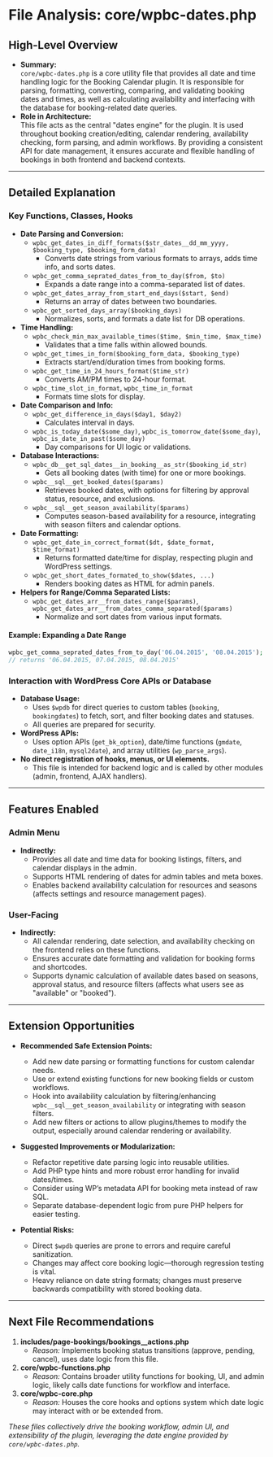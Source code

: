 # File Analysis: core/wpbc-dates.php

## High-Level Overview

- **Summary:**  
  `core/wpbc-dates.php` is a core utility file that provides all date and time handling logic for the Booking Calendar plugin. It is responsible for parsing, formatting, converting, comparing, and validating booking dates and times, as well as calculating availability and interfacing with the database for booking-related date queries.
- **Role in Architecture:**  
  This file acts as the central "dates engine" for the plugin. It is used throughout booking creation/editing, calendar rendering, availability checking, form parsing, and admin workflows. By providing a consistent API for date management, it ensures accurate and flexible handling of bookings in both frontend and backend contexts.

---

## Detailed Explanation

### Key Functions, Classes, Hooks

- **Date Parsing and Conversion:**
  - `wpbc_get_dates_in_diff_formats($str_dates__dd_mm_yyyy, $booking_type, $booking_form_data)`
    - Converts date strings from various formats to arrays, adds time info, and sorts dates.
  - `wpbc_get_comma_seprated_dates_from_to_day($from, $to)`
    - Expands a date range into a comma-separated list of dates.
  - `wpbc_get_dates_array_from_start_end_days($start, $end)`
    - Returns an array of dates between two boundaries.
  - `wpbc_get_sorted_days_array($booking_days)`
    - Normalizes, sorts, and formats a date list for DB operations.
- **Time Handling:**
  - `wpbc_check_min_max_available_times($time, $min_time, $max_time)`
    - Validates that a time falls within allowed bounds.
  - `wpbc_get_times_in_form($booking_form_data, $booking_type)`
    - Extracts start/end/duration times from booking forms.
  - `wpbc_get_time_in_24_hours_format($time_str)`
    - Converts AM/PM times to 24-hour format.
  - `wpbc_time_slot_in_format`, `wpbc_time_in_format`
    - Formats time slots for display.
- **Date Comparison and Info:**
  - `wpbc_get_difference_in_days($day1, $day2)`
    - Calculates interval in days.
  - `wpbc_is_today_date($some_day)`, `wpbc_is_tomorrow_date($some_day)`, `wpbc_is_date_in_past($some_day)`
    - Day comparisons for UI logic or validations.
- **Database Interactions:**
  - `wpbc_db__get_sql_dates__in_booking__as_str($booking_id_str)`
    - Gets all booking dates (with time) for one or more bookings.
  - `wpbc__sql__get_booked_dates($params)`
    - Retrieves booked dates, with options for filtering by approval status, resource, and exclusions.
  - `wpbc__sql__get_season_availability($params)`
    - Computes season-based availability for a resource, integrating with season filters and calendar options.
- **Date Formatting:**
  - `wpbc_get_date_in_correct_format($dt, $date_format, $time_format)`
    - Returns formatted date/time for display, respecting plugin and WordPress settings.
  - `wpbc_get_short_dates_formated_to_show($dates, ...)`
    - Renders booking dates as HTML for admin panels.
- **Helpers for Range/Comma Separated Lists:**
  - `wpbc_get_dates_arr__from_dates_range($params)`, `wpbc_get_dates_arr__from_dates_comma_separated($params)`
    - Normalize and sort dates from various input formats.

#### Example: Expanding a Date Range
```php
wpbc_get_comma_seprated_dates_from_to_day('06.04.2015', '08.04.2015');
// returns '06.04.2015, 07.04.2015, 08.04.2015'
```

### Interaction with WordPress Core APIs or Database

- **Database Usage:**
  - Uses `$wpdb` for direct queries to custom tables (`booking`, `bookingdates`) to fetch, sort, and filter booking dates and statuses.
  - All queries are prepared for security.
- **WordPress APIs:**
  - Uses option APIs (`get_bk_option`), date/time functions (`gmdate`, `date_i18n`, `mysql2date`), and array utilities (`wp_parse_args`).
- **No direct registration of hooks, menus, or UI elements.**
  - This file is intended for backend logic and is called by other modules (admin, frontend, AJAX handlers).

---

## Features Enabled

### Admin Menu

- **Indirectly:**  
  - Provides all date and time data for booking listings, filters, and calendar displays in the admin.
  - Supports HTML rendering of dates for admin tables and meta boxes.
  - Enables backend availability calculation for resources and seasons (affects settings and resource management pages).

### User-Facing

- **Indirectly:**  
  - All calendar rendering, date selection, and availability checking on the frontend relies on these functions.
  - Ensures accurate date formatting and validation for booking forms and shortcodes.
  - Supports dynamic calculation of available dates based on seasons, approval status, and resource filters (affects what users see as "available" or "booked").

---

## Extension Opportunities

- **Recommended Safe Extension Points:**
  - Add new date parsing or formatting functions for custom calendar needs.
  - Use or extend existing functions for new booking fields or custom workflows.
  - Hook into availability calculation by filtering/enhancing `wpbc__sql__get_season_availability` or integrating with season filters.
  - Add new filters or actions to allow plugins/themes to modify the output, especially around calendar rendering or availability.

- **Suggested Improvements or Modularization:**
  - Refactor repetitive date parsing logic into reusable utilities.
  - Add PHP type hints and more robust error handling for invalid dates/times.
  - Consider using WP’s metadata API for booking meta instead of raw SQL.
  - Separate database-dependent logic from pure PHP helpers for easier testing.

- **Potential Risks:**
  - Direct `$wpdb` queries are prone to errors and require careful sanitization.
  - Changes may affect core booking logic—thorough regression testing is vital.
  - Heavy reliance on date string formats; changes must preserve backwards compatibility with stored booking data.

---

## Next File Recommendations

1. **includes/page-bookings/bookings__actions.php**  
   - *Reason:* Implements booking status transitions (approve, pending, cancel), uses date logic from this file.
2. **core/wpbc-functions.php**  
   - *Reason:* Contains broader utility functions for booking, UI, and admin logic, likely calls date functions for workflow and interface.
3. **core/wpbc-core.php**  
   - *Reason:* Houses the core hooks and options system which date logic may interact with or be extended from.

*These files collectively drive the booking workflow, admin UI, and extensibility of the plugin, leveraging the date engine provided by `core/wpbc-dates.php`.*